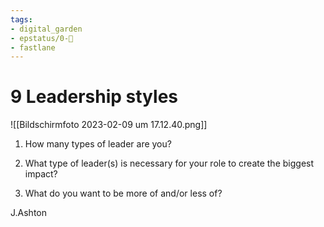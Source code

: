 ```yaml
---
tags: 
- digital_garden
- epstatus/0-🌰
- fastlane
---
```

# 9 Leadership styles
![[Bildschirm­foto 2023-02-09 um 17.12.40.png]]

1. How many types of leader are you?

 2. What type of leader(s) is necessary for your role to create the biggest impact? 

 3. What do you want to be more of and/or less of?


J.Ashton


